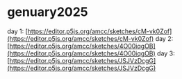 # genuary2025

day 1: [https://editor.p5js.org/amcc/sketches/cM-vk0Zof](https://editor.p5js.org/amcc/sketches/cM-vk0Zof)
day 2: [https://editor.p5js.org/amcc/sketches/4O00iqgOB](https://editor.p5js.org/amcc/sketches/4O00iqgOB)
day 3: [https://editor.p5js.org/amcc/sketches/JSJVzDcgG](https://editor.p5js.org/amcc/sketches/JSJVzDcgG)
